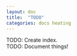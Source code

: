 ```yaml
---
layout: doc
title:  "TODO"
categories: docs heating
---
```


TODO: Create index.  
TODO: Document things!
